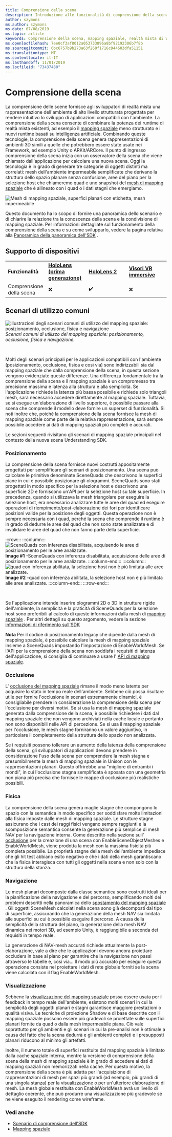 ```yaml
---
title: Comprensione della scena
description: Introduzione alle funzionalità di comprensione della scena per HoloLens
author: szymons
ms.author: szymons
ms.date: 07/08/2019
ms.topic: article
keywords: Comprensione della scena, mapping spaziale, realtà mista di Windows, Unity
ms.openlocfilehash: 7ee0cf3af8012a053733896a8bf92192306b7f8b
ms.sourcegitcommit: 6bc6757b9b273a63f260f1716c944603dfa51151
ms.translationtype: MT
ms.contentlocale: it-IT
ms.lasthandoff: 11/01/2019
ms.locfileid: "73437480"
---
```

# <a name="scene-understanding"></a>Comprensione della scena

La comprensione delle scene fornisce agli sviluppatori di realtà mista una rappresentazione dell'ambiente di alto livello strutturata progettata per rendere intuitivo lo sviluppo di applicazioni compatibili con l'ambiente. La comprensione della scena consente di combinare la potenza dei runtime di realtà mista esistenti, ad esempio il [mapping spaziale](spatial-mapping.md) meno strutturato e i nuovi runtime basati su intelligenza artificiale. Combinando queste tecnologie, la comprensione della scena genera rappresentazioni di ambienti 3D simili a quelle che potrebbero essere state usate nei Framework, ad esempio Unity o ARKit/ARCore. Il punto di ingresso comprensione della scena inizia con un osservatore della scena che viene chiamato dall'applicazione per calcolare una nuova scena. Oggi la tecnologia è in grado di generare tre categorie di oggetti distinti ma correlati: mesh dell'ambiente impermeabile semplificate che derivano la struttura dello spazio planare senza confusione, aree del piano per la selezione host che chiameremo quad e uno snapshot del [ mesh di mapping spaziale](spatial-mapping.md) che è allineato con i quad o i dati stagni che emergiamo.

![Mesh di mapping spaziale, superfici planari con etichetta, mesh impermeabile](images/SUScenarios.png)

Questo documento ha lo scopo di fornire una panoramica dello scenario e di chiarire la relazione tra la conoscenza della scena e la condivisione di mapping spaziale. Per informazioni dettagliate sul funzionamento della comprensione della scena e su come svilupparlo, vedere la pagina relativa alla [Panoramica della panoramica dell'SDK](scene-understanding-SDK.md) .

## <a name="device-support"></a>Supporto di dispositivi

<table>
    <colgroup>
    <col width="25%" />
    <col width="25%" />
    <col width="25%" />
    <col width="25%" />
    </colgroup>
    <tr>
        <td><strong>Funzionalità</strong></td>
        <td><a href="hololens-hardware-details.md"><strong>HoloLens (prima generazione)</strong></a></td>
        <td><a href="https://docs.microsoft.com/hololens/hololens2-hardware"><strong>HoloLens 2</strong></td>
        <td><a href="immersive-headset-hardware-details.md"><strong>Visori VR immersive</strong></a></td>
    </tr>
     <tr>
        <td>Comprensione della scena</td>
        <td>❌</td>
        <td>✔️</td>
        <td>❌</td>
    </tr>
</table>

## <a name="common-usage-scenarios"></a>Scenari di utilizzo comuni

![illustrazioni degli scenari comuni di utilizzo del mapping spaziale: posizionamento, occlusione, fisica e navigazione](images/sm-concepts-1000px.png)<br>
*Scenari comuni di utilizzo del mapping spaziale: posizionamento, occlusione, fisica e navigazione.*

<br>

Molti degli scenari principali per le applicazioni compatibili con l'ambiente (posizionamento, occlusione, fisica e così via) sono indirizzabili sia dal mapping spaziale che dalla comprensione della scena, in questa sezione vengono evidenziate queste differenze. Una differenza fondamentale tra la comprensione della scena e il mapping spaziale è un compromesso tra precisione massima e latenza alla struttura e alla semplicità. Se l'applicazione richiede la latenza più bassa possibile e richiede solo triangoli mesh, sarà necessario accedere direttamente al mapping spaziale. Tuttavia, se si esegue un'elaborazione di livello superiore, è possibile passare alla scena che comprende il modello deve fornire un superset di funzionalità. Si noti inoltre che, poiché la comprensione della scena fornisce la mesh di mapping spaziale come parte della relativa rappresentazione, sarà sempre possibile accedere ai dati di mapping spaziali più completi e accurati.

 Le sezioni seguenti rivisitano gli scenari di mapping spaziale principali nel contesto della nuova scena Understanding SDK.

### <a name="placement"></a>Posizionamento

La comprensione della scena fornisce nuovi costrutti appositamente progettati per semplificare gli scenari di posizionamento. Una scena può calcolare le primitive denominate SceneQuads che descrivono le superfici piane in cui è possibile posizionare gli ologrammi. SceneQuads sono stati progettati in modo specifico per la selezione host e descrivono una superficie 2D e forniscono un'API per la selezione host su tale superficie. In precedenza, quando si utilizzava la mesh triangolare per eseguire la selezione host, era necessario analizzare tutte le aree del quad ed eseguire operazioni di riempimento/post-elaborazione dei fori per identificare posizioni valide per la posizione degli oggetti. Questa operazione non è sempre necessaria con i quad, perché la scena che comprende il runtime è in grado di dedurre le aree del quad che non sono state analizzate e di invalidare le aree del quad che non fanno parte della superficie.

:::row:::
    :::column:::
       ![SceneQuads con inferenza disabilitata, acquisendo le aree di posizionamento per le aree analizzate.](images/SUQuads.png)<br>
       **Image #1** -SceneQuads con inferenza disabilitata, acquisizione delle aree di posizionamento per le aree analizzate.
    :::column-end:::
        :::column:::
       ![quad con inferenza abilitata, la selezione host non è più limitata alle aree analizzate.](images/SUWatertight.png)<br>
        **Image #2** -quad con inferenza abilitata, la selezione host non è più limitata alle aree analizzate.
    :::column-end:::
:::row-end:::

<br>


Se l'applicazione intende inserire ologrammi 2D o 3D in strutture rigide dell'ambiente, la semplicità e la praticità di SceneQuads per la selezione host sono preferibili al calcolo di queste informazioni dalla mesh di [mapping spaziale](spatial-mapping.md) . Per altri dettagli su questo argomento, vedere la sezione [informazioni di riferimento sull'SDK](scene-understanding-SDK.md)

**Nota** Per il codice di posizionamento legacy che dipende dalla mesh di mapping spaziale, è possibile calcolare la mesh di mapping spaziale insieme a SceneQuads impostando l'impostazione di EnableWorldMesh. Se l'API per la comprensione della scena non soddisfa i requisiti di latenza dell'applicazione, si consiglia di continuare a usare l' [API di mapping spaziale](spatial-mapping.md#placement).

### <a name="occlusion"></a>Occlusione

L' [occlusione del mapping spaziale](spatial-mapping.md#occlusion) rimane il modo meno latente per acquisire lo stato in tempo reale dell'ambiente. Sebbene ciò possa risultare utile per fornire l'occlusione in scenari estremamente dinamici, è consigliabile prendere in considerazione la comprensione della scena per l'occlusione per diversi motivi. Se si usa la mesh di mapping spaziale generata dalla comprensione della scena, è possibile richiedere i dati dal mapping spaziale che non vengono archiviati nella cache locale e pertanto non sono disponibili nelle API di percezione. Se si usa il mapping spaziale per l'occlusione, le mesh stagne forniranno un valore aggiuntivo, in particolare il completamento della struttura dello spazio non analizzata.

Se i requisiti possono tollerare un aumento della latenza della comprensione della scena, gli sviluppatori di applicazioni devono prendere in considerazione l'uso della scena per comprendere la mesh stagna e presumibilmente la mesh di mapping spaziale in Unison con le rappresentazioni planari. Questo offrirebbe una "migliore di entrambi i mondi", in cui l'occlusione stagna semplificata è sposata con una geometria non piana più precisa che fornisce le mappe di occlusione più realistiche possibili.

### <a name="physics"></a>Fisica

La comprensione della scena genera maglie stagne che compongono lo spazio con la semantica in modo specifico per soddisfare molte limitazioni alla fisica imposte dalle mesh di mapping spaziale. Le strutture stagne assicurano che i cast dei raggi fisici vengano sempre raggiunti e la scomposizione semantica consente la generazione più semplice di mesh NAV per la navigazione interna. Come descritto nella sezione sull' [occlusione](#occlusion) per la creazione di una scena con EnableSceneObjectMeshes e EnableWorldMesh, viene prodotta la mesh con la massima fisicità più completa possibile. La proprietà stagne della mesh dell'ambiente impedisce che gli hit test abbiano esito negativo e che i dati della mesh garantiscano che la fisica interagisca con tutti gli oggetti nella scena e non solo con la struttura della stanza.

### <a name="navigation"></a>Navigazione

Le mesh planari decomposte dalla classe semantica sono costrutti ideali per la pianificazione della navigazione e del percorso, semplificando molti dei problemi descritti nella panoramica dello [spostamento del mapping spaziale](spatial-mapping.md#navigation) . Gli oggetti SceneMesh calcolati nella scena sono già decomposti dal tipo di superficie, assicurando che la generazione della mesh NAV sia limitata alle superfici su cui è possibile eseguire il percorso. A causa della semplicità della struttura del piano, la generazione della mesh NAV dinamica nei motori 3D, ad esempio Unity, è raggiungibile a seconda dei requisiti in tempo reale.

La generazione di NAV-mesh accurati richiede attualmente la post-elaborazione, vale a dire che le applicazioni devono ancora proiettare occluders in base al piano per garantire che la navigazione non passi attraverso le tabelle e, così via... Il modo più accurato per eseguire questa operazione consiste nel proiettare i dati di rete globale forniti se la scena viene calcolata con il flag EnableWorldMesh.

### <a name="visualization"></a>Visualizzazione

Sebbene la [visualizzazione del mapping spaziale](spatial-mapping.md#visualization) possa essere usata per il feedback in tempo reale dell'ambiente, esistono molti scenari in cui la semplicità degli oggetti planari e stagni garantisce maggiore prestazioni o qualità visiva. Le tecniche di proiezione Shadow e di base descritte con il mapping spaziale possono essere più gradevoli se proiettate sulle superfici planari fornite da quad o dalla mesh impermeabile piana. Ciò vale soprattutto per gli ambienti e gli scenari in cui la pre-analisi non è ottimale a causa del fatto che la scena dedurrà e gli ambienti completi e i presupposti planari riducono al minimo gli artefatti.

Inoltre, il numero totale di superfici restituite dal mapping spaziale è limitato dalla cache spaziale interna, mentre la versione di comprensione della scena della mesh di mapping spaziale è in grado di accedere ai dati di mapping spaziali non memorizzati nella cache. Per questo motivo, la comprensione della scena è più adatta per l'acquisizione di rappresentazioni di mesh per spazi più grandi (ad esempio, più grandi di una singola stanza) per la visualizzazione o per un'ulteriore elaborazione di mesh. La mesh globale restituita con EnableWorldMesh avrà un livello di dettaglio coerente, che può produrre una visualizzazione più gradevole se ne viene eseguito il rendering come wireframe.

### <a name="see-also"></a>Vedi anche

* [Scenario di comprensione dell'SDK](scene-understanding-SDK.md)
* [Mapping spaziale](spatial-mapping.md)
